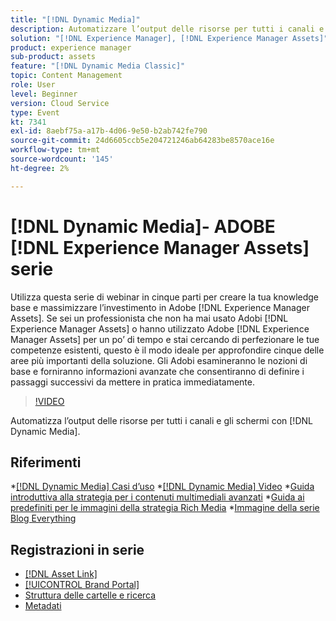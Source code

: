 ```yaml
---
title: "[!DNL Dynamic Media]"
description: Automatizzare l’output delle risorse per tutti i canali e gli schermi
solution: "[!DNL Experience Manager], [!DNL Experience Manager Assets]"
product: experience manager
sub-product: assets
feature: "[!DNL Dynamic Media Classic]"
topic: Content Management
role: User
level: Beginner
version: Cloud Service
type: Event
kt: 7341
exl-id: 8aebf75a-a17b-4d06-9e50-b2ab742fe790
source-git-commit: 24d6605ccb5e204721246ab64283be8570ace16e
workflow-type: tm+mt
source-wordcount: '145'
ht-degree: 2%

---
```


# [!DNL Dynamic Media]- ADOBE [!DNL Experience Manager Assets] serie

Utilizza questa serie di webinar in cinque parti per creare la tua knowledge base e massimizzare l’investimento in Adobe [!DNL Experience Manager Assets]. Se sei un professionista che non ha mai usato Adobi [!DNL Experience Manager Assets] o hanno utilizzato Adobe [!DNL Experience Manager Assets] per un po’ di tempo e stai cercando di perfezionare le tue competenze esistenti, questo è il modo ideale per approfondire cinque delle aree più importanti della soluzione. Gli Adobi esamineranno le nozioni di base e forniranno informazioni avanzate che consentiranno di definire i passaggi successivi da mettere in pratica immediatamente.

>[!VIDEO](https://video.tv.adobe.com/v/332132/?quality=12&learn=on&hidetitle=true)

Automatizza l’output delle risorse per tutti i canali e gli schermi con [!DNL Dynamic Media].

## Riferimenti

*[[!DNL Dynamic Media] Casi d’uso](https://www.adobe.com/content/dam/acom/en/marketing-cloud/experience-manager/pdfs/dynamic-media_dynamic-media-classic-use-cases-2019.pdf)
*[[!DNL Dynamic Media] Video](https://experienceleague.adobe.com/docs/experience-manager-learn/assets/dynamic-media/dynamic-media-overview-feature-video-use.html?lang=en#dynamic-media)
*[Guida introduttiva alla strategia per i contenuti multimediali avanzati](https://www.adobe.com/content/dam/www/us/en/experience-manager/pdfs/dynamic-media-kickstart-guide-2019.pdf)
*[Guida ai predefiniti per le immagini della strategia Rich Media](https://www.adobe.com/content/dam/www/us/en/experience-manager/pdfs/dynamic-media-image-preset-guide.pdf)
*[Immagine della serie Blog Everything](https://blog.adobe.com/en/2019/04/11/image-is-everything-part-1-has-your-rich-media-strategy-expired.html#gs.iou0ek)

## Registrazioni in serie

* [[!DNL Asset Link]](asset-link.md)
* [[!UICONTROL Brand Portal]](brand-portal.md)
* [Struttura delle cartelle e ricerca](folder-structure-search.md)
* [Metadati](metadata.md)
